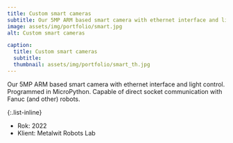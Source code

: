 ```yaml
---
title: Custom smart cameras
subtitle: Our 5MP ARM based smart camera with ethernet interface and light control. Programmed in MicroPython. Capable of direct socket communication with Fanuc (and other) robots.
image: assets/img/portfolio/smart.jpg
alt: Custom smart cameras

caption:
  title: Custom smart cameras
  subtitle: 
  thumbnail: assets/img/portfolio/smart_th.jpg
---
```

Our 5MP ARM based smart camera with ethernet interface and light control. Programmed in MicroPython. Capable of direct socket communication with Fanuc (and other) robots.

{:.list-inline}
- Rok: 2022
- Klient: Metalwit Robots Lab

